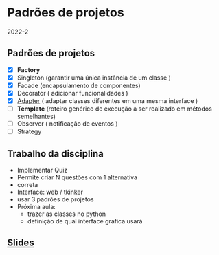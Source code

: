 # Padrões de projetos
2022-2

## Padrões de projetos
- [x] **Factory** 
- [x] Singleton (garantir uma única instância de um classe )
- [x] Facade (encapsulamento de componentes)
- [x] Decorator ( adicionar funcionalidades )
- [x] [Adapter](https://github.com/fscheidt/padroes-22/blob/master/pyfactory/adapter.py) ( adaptar classes diferentes em uma mesma interface )
- [ ] **Template** (roteiro genérico de execução a ser realizado em métodos semelhantes)
- [ ] Observer ( notificação de eventos )
- [ ] Strategy

## Trabalho da disciplina
- Implementar Quiz
- Permite criar N questões com 1 alternativa
- correta
- Interface: web / tkinker
- usar 3 padrões de projetos
- Próxima aula:
  - trazer as classes no python
  - definição de qual interface grafica usará


## [Slides](slides/)
